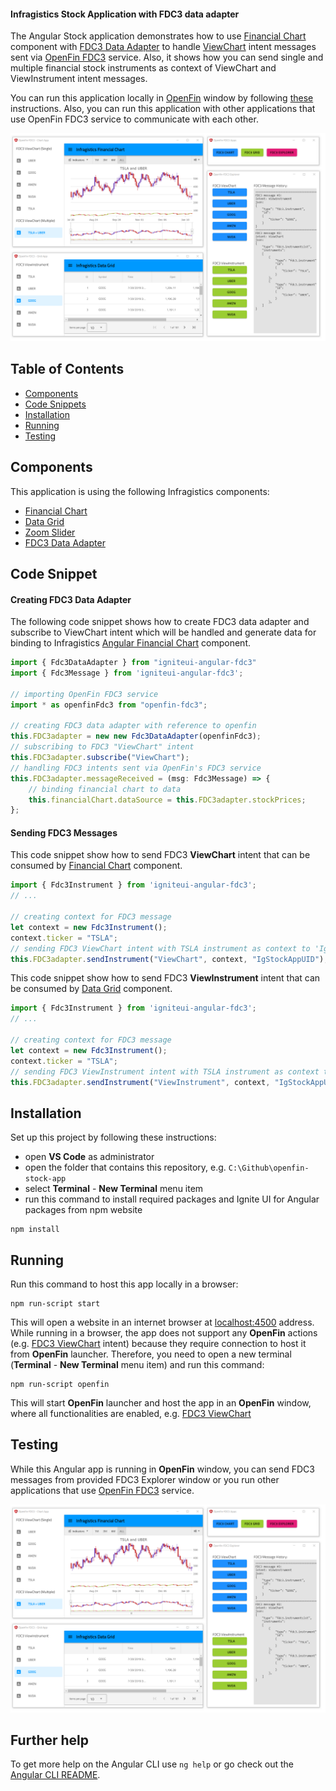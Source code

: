 #### Infragistics Stock Application with FDC3 data adapter

The Angular Stock application demonstrates how to use [Financial Chart](https://infragistics.com/angularsite/components/financial-chart.html) component with [FDC3 Data Adapter](https://www.npmjs.com/package/igniteui-angular-fdc3) to handle [ViewChart](https://fdc3.finos.org/docs/1.0/intents-intro) intent messages sent via [OpenFin FDC3](https://developers.openfin.co/docs/fdc3) service. Also, it shows how you can send single and multiple financial stock instruments as context of ViewChart and ViewInstrument intent messages.

You can run this application locally in [OpenFin](https://developers.openfin.co/docs/openfin-os/) window by following [these](https://github.com/Infragistics/demo-apps/tree/master/angular/open-fin-stock-app#running) instructions. Also, you can run this application with other applications that use OpenFin FDC3 service to communicate with each other.

<img src="./app_preview.PNG" width="700" />

## Table of Contents

- [Components](#Components)
- [Code Snippets](#CodeSnippets)
- [Installation](#Installation)
- [Running](#Running)
- [Testing](#Testing)


## Components

This application is using the following Infragistics components:

- [Financial Chart](https://infragistics.com/angularsite/components/financial-chart.html)
- [Data Grid](https://www.infragistics.com//angularsite/components/grid/grid.html)
- [Zoom Slider](https://infragistics.com/angularsite/components/zoomslider-overview.html)
- [FDC3 Data Adapter](https://www.npmjs.com/package/igniteui-angular-fdc3)

## Code Snippet

#### Creating FDC3 Data Adapter

The following code snippet shows how to create FDC3 data adapter and subscribe to ViewChart intent which will be handled and generate data for binding to Infragistics [Angular Financial Chart](https://infragistics.com/angularsite/components/financial-chart.html) component.

```ts
import { Fdc3DataAdapter } from "igniteui-angular-fdc3"
import { Fdc3Message } from 'igniteui-angular-fdc3';

// importing OpenFin FDC3 service
import * as openfinFdc3 from "openfin-fdc3";

// creating FDC3 data adapter with reference to openfin
this.FDC3adapter = new new Fdc3DataAdapter(openfinFdc3);
// subscribing to FDC3 "ViewChart" intent
this.FDC3adapter.subscribe("ViewChart");
// handling FDC3 intents sent via OpenFin's FDC3 service
this.FDC3adapter.messageReceived = (msg: Fdc3Message) => {
    // binding financial chart to data
    this.financialChart.dataSource = this.FDC3adapter.stockPrices;
};
```

#### Sending FDC3 Messages


This code snippet show how to send FDC3 **ViewChart** intent that can be consumed by [Financial Chart](https://infragistics.com/angularsite/components/financial-chart.html) component.

```ts
import { Fdc3Instrument } from 'igniteui-angular-fdc3';
// ...

// creating context for FDC3 message
let context = new Fdc3Instrument();
context.ticker = "TSLA";
// sending FDC3 ViewChart intent with TSLA instrument as context to 'IgStockAppUID' app
this.FDC3adapter.sendInstrument("ViewChart", context, "IgStockAppUID");
```

This code snippet show how to send FDC3 **ViewInstrument** intent that can be consumed by [Data Grid](https://www.infragistics.com//angularsite/components/grid/grid.html) component.

```ts
import { Fdc3Instrument } from 'igniteui-angular-fdc3';
// ...

// creating context for FDC3 message
let context = new Fdc3Instrument();
context.ticker = "TSLA";
// sending FDC3 ViewInstrument intent with TSLA instrument as context to 'IgStockAppUID' app
this.FDC3adapter.sendInstrument("ViewInstrument", context, "IgStockAppUID");
```

## Installation

Set up this project by following these instructions:

- open **VS Code** as administrator
- open the folder that contains this repository, e.g. `C:\Github\openfin-stock-app`
- select **Terminal** - **New Terminal** menu item
- run this command to install required packages and Ignite UI for Angular packages from npm website

```
npm install
```

## Running

Run this command to host this app locally in a browser:

```
npm run-script start
```

This will open a website in an internet browser at [localhost:4500](http://localhost:4500/) address. While running in
a browser, the app does not support any **OpenFin** actions (e.g. [FDC3 ViewChart](https://fdc3.finos.org/docs/1.0/intents-intro) intent) because they require connection to host it from **OpenFin** launcher. Therefore, you need to open a new terminal (**Terminal** - **New Terminal** menu item) and run this command:

```
npm run-script openfin
```

This will start **OpenFin** launcher and host the app in an **OpenFin** window, where all functionalities are enabled, e.g. [FDC3 ViewChart](https://fdc3.finos.org/docs/1.0/intents-intro)


## Testing

While this Angular app is running in **OpenFin** window, you can send FDC3 messages from provided FDC3 Explorer window or you run other applications that use [OpenFin FDC3](https://developers.openfin.co/docs/fdc3) service.

<img src="./app_preview.PNG" width="700" />


## Further help

To get more help on the Angular CLI use `ng help` or go check out the [Angular CLI README](https://github.com/angular/angular-cli/blob/master/README.md).
